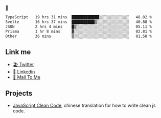 🤔


<!--START_SECTION:waka-->

```txt
TypeScript   19 hrs 31 mins  ████████████░░░░░░░░░░░░░   48.02 %
Svelte       16 hrs 37 mins  ██████████▒░░░░░░░░░░░░░░   40.88 %
JSON         2 hrs 4 mins    █▒░░░░░░░░░░░░░░░░░░░░░░░   05.11 %
Prisma       1 hr 8 mins     ▓░░░░░░░░░░░░░░░░░░░░░░░░   02.81 %
Other        36 mins         ▒░░░░░░░░░░░░░░░░░░░░░░░░   01.50 %
```

<!--END_SECTION:waka-->

## Link me

- [🏖️ Twitter](https://twitter.com/yuetong3yu)
- [🧳 Linkedin](https://www.linkedin.com/in/yuetong3yu)
- [📧 Mail To Me](mailto:yuetong3yu@gmail.com)


## Projects 

- [JavaScript Clean Code](https://js-clean-code-cn.vercel.app/), chinese translation for how to write clean js code.
